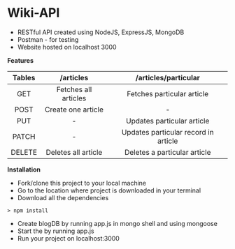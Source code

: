 # Wiki-API

- RESTful API created using NodeJS, ExpressJS, MongoDB
- Postman - for testing
- Website hosted on localhost 3000

**Features**

| Tables          |        /articles       |          /articles/particular        |
| :-------------: |:----------------------:|:------------------------------------:|
| GET             | Fetches all articles   |  Fetches particular article          |
| POST            | Create one article     |          -                           |
| PUT             |          -             | Updates particular article           |
| PATCH           |          -             | Updates particular record in article |
| DELETE          |  Deletes all article   |   Deletes a particular article       |

**Installation**

- Fork/clone this project to your local machine
- Go to the location where project is downloaded in your terminal
- Download all the dependencies

```
> npm install
```

- Create blogDB by running app.js in mongo shell and using mongoose
- Start the by running app.js
- Run your project on localhost:3000


